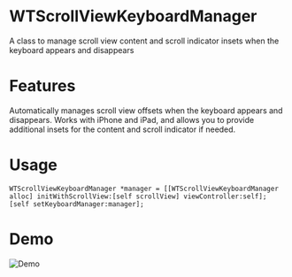WTScrollViewKeyboardManager
===========================

A class to manage scroll view content and scroll indicator insets when the keyboard appears and disappears

Features
========
Automatically manages scroll view offsets when the keyboard appears and disappears. Works with iPhone and iPad, and allows you to provide additional insets for the content and scroll indicator if needed.

Usage
=====

```
WTScrollViewKeyboardManager *manager = [[WTScrollViewKeyboardManager alloc] initWithScrollView:[self scrollView] viewController:self];
[self setKeyboardManager:manager];
```

Demo
====

![Demo](https://raw.github.com/willowtreeapps/WTScrollViewKeyboardManager/develop/demo.gif)

